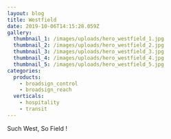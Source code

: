 ```yaml
---
layout: blog
title: Westfield
date: 2019-10-06T14:15:28.059Z
gallery:
  thumbnail_1: /images/uploads/hero_westfield_1.jpg
  thumbnail_2: /images/uploads/hero_westfield_2.jpg
  thumbnail_3: /images/uploads/hero_westfield_3.jpg
  thumbnail_4: /images/uploads/hero_westfield_4.jpg
  thumbnail_5: /images/uploads/hero_westfield_5.jpg
categories:
  products:
    - broadsign_control
    - broadsign_reach
  verticals:
    - hospitality
    - transit
---
```

Such West, So Field !

